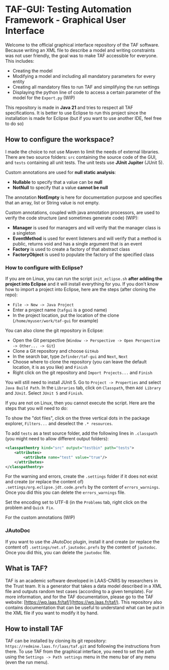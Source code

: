 # TAF-GUI: Testing Automation Framework - Graphical User Interface

Welcome to the official graphical interface repository of the TAF software. Because writing an XML file to describe a model and writing constraints was not user friendly, the goal was to make TAF accessible for everyone. This includes:
- Creating the model
- Modifying a model and including all mandatory parameters for every entity
- Creating all mandatory files to run TAF and simplifying the run settings
- Displaying the python line of code to access a certain parameter of the model for the `Export.py` (WIP) 

This repository is made in **Java 21** and tries to respect all TAF specifications. It is better to use Eclipse to run this project since the installation is made for Eclipse (but if you want to use another IDE, feel free to do so)

## How to configure the workspace? 
I made the choice to not use Maven to limit the needs of external libraries. There are two source folders: `src` containing the source code of the GUI, and `tests` containing all unit tests. The unit tests use **JUnit Jupiter** (JUnit 5). 

Custom annotations are used for **null static analysis**:
- **Nullable** to specify that a value can be **null**
- **NotNull** to specify that a value **cannot be null**

The annotation **NotEmpty** is here for documentation purpose and specifies that an array, list or String value is not empty.

Custom annotations, coupled with java annotation processors, are used to verify the code structure (and sometimes generate code) (WIP):
- **Manager** is used for managers and will verify that the manager class is a singleton
- **EventMethod** is used for event listeners and will verify that a method is public, returns void and has a single argument that is an event
- **Factory** is used to create a factory of that abstract class
- **FactoryObject** is used to populate the factory of the specified class

### How to configure with Eclipse?
If you are on Linux, you can run the script `init_eclipse.sh` **after adding the project into Eclipse** and it will install everything for you. If you don't know how to import a project into Eclipse, here are the steps (after cloning the repo):
- `File -> New -> Java Project`
- Enter a project name (`tafgui` is a good name)
- In the project location, put the location of the clone (`/home/myuser/work/taf-gui` for example)

You can also clone the git repository in Eclipse:
- Open the Git perspective (`Window -> Perspective -> Open Perspective -> Other... -> Git`)
- Clone a Git repository and choose `GitHub`
- In the search bar, type `Zefinder/taf-gui` and `Next`, `Next`
- Choose where to clone the repository (you can leave the default location, it is as you like) and `Finish`
- Right click on the git repository and `Import Projects...` and `Finish`

You will still need to install JUnit 5. Go to `Project -> Properties` and select `Java Build Path`. In the `Libraries` tab, click on `Classpath`, then `Add Library` and `JUnit`. Select `JUnit 5` and `Finish`.

If you are not on Linux, then you cannot execute the script. Here are the steps that you will need to do:

To show the "dot files", click on the three vertical dots in the package explorer, `Filters...` and deselect the `.* resources`.

To add `tests` as a test source folder, add the following lines in `.classpath` (you might need to allow different output folders):
```xml
<classpathentry kind="src" output="testbin" path="tests">
	<attributes>
		<attribute name="test" value="true"/>
	</attributes>
</classpathentry>
```

For the warning and errors, create the `.settings` folder if it does not exist and create (or replace the content of) `.settings/org.eclipse.jdt.code.prefs` by the content of `errors_warnings`. Once you did this you can delete the `errors_warnings` file.

Set the encoding set to UTF-8 (in the `Problems` tab, right click on the problem and `Quick Fix`.

For the custom annotations (WIP)

### JAutoDoc

If you want to use the JAutoDoc plugin, install it and create (or replace the content of) `.settings/net.sf.jautodoc.prefs` by the content of `jautodoc`. Once you did this, you can delete the `jautodoc` file.

## What is TAF?
TAF is an academic software developed in LAAS-CNRS by researchers in the Trust team. It is a generator that takes a data model described in a XML file and outputs random test cases (according to a given template). For more information, and for the TAF documentation, please go to the TAF website: [https://wp.laas.fr/taf/](https://wp.laas.fr/taf/). This repository also contains documentation that can be useful to understand what can be put in the XML file if you want to modify it by hand. 

## How to install TAF
TAF can be installed by cloning its git repository: `https://redmine.laas.fr/laas/taf.git` and following the instructions from there. To use TAF from the graphical interface, you need to set the path using the `Settings -> Path settings` menu in the menu bar of any menu (even the run menu).